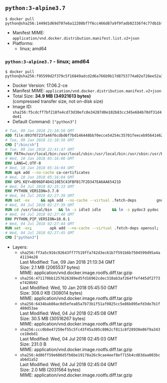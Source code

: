 ## `python:3-alpine3.7`

```console
$ docker pull python@sha256:1449d1d69d707e6a12208bf7f6cc466d87a9f9fadb02336f4c77db1bfaa1565e
```

-	Manifest MIME: `application/vnd.docker.distribution.manifest.list.v2+json`
-	Platforms:
	-	linux; amd64

### `python:3-alpine3.7` - linux; amd64

```console
$ docker pull python@sha256:f95599d2f379c5f16849adcd2d6a766b9b17d8753774a02e728ee52a3ef21c93
```

-	Docker Version: 17.06.2-ce
-	Manifest MIME: `application/vnd.docker.distribution.manifest.v2+json`
-	Total Size: **34.9 MB (34921613 bytes)**  
	(compressed transfer size, not on-disk size)
-	Image ID: `sha256:f5cdcff7bf218fe4cd73d30efc8e34287d0e102b83cc345e684b70df31d4de41`
-	Default Command: `["python3"]`

```dockerfile
# Tue, 09 Jan 2018 21:10:58 GMT
ADD file:093f0723fa46f6cdbd6f7bd146448bb70ecce54254c35701feeceb956414622f in / 
# Tue, 09 Jan 2018 21:10:58 GMT
CMD ["/bin/sh"]
# Tue, 09 Jan 2018 22:41:47 GMT
ENV PATH=/usr/local/bin:/usr/local/sbin:/usr/local/bin:/usr/sbin:/usr/bin:/sbin:/bin
# Wed, 10 Jan 2018 05:16:00 GMT
ENV LANG=C.UTF-8
# Wed, 10 Jan 2018 05:16:04 GMT
RUN apk add --no-cache ca-certificates
# Wed, 10 Jan 2018 05:16:04 GMT
ENV GPG_KEY=0D96DF4D4110E5C43FBFB17F2D347EA6AA65421D
# Wed, 04 Jul 2018 02:25:33 GMT
ENV PYTHON_VERSION=3.7.0
# Wed, 04 Jul 2018 02:27:39 GMT
RUN set -ex 	&& apk add --no-cache --virtual .fetch-deps 		gnupg 		openssl 		tar 		xz 		&& wget -O python.tar.xz "https://www.python.org/ftp/python/${PYTHON_VERSION%%[a-z]*}/Python-$PYTHON_VERSION.tar.xz" 	&& wget -O python.tar.xz.asc "https://www.python.org/ftp/python/${PYTHON_VERSION%%[a-z]*}/Python-$PYTHON_VERSION.tar.xz.asc" 	&& export GNUPGHOME="$(mktemp -d)" 	&& gpg --keyserver ha.pool.sks-keyservers.net --recv-keys "$GPG_KEY" 	&& gpg --batch --verify python.tar.xz.asc python.tar.xz 	&& rm -rf "$GNUPGHOME" python.tar.xz.asc 	&& mkdir -p /usr/src/python 	&& tar -xJC /usr/src/python --strip-components=1 -f python.tar.xz 	&& rm python.tar.xz 		&& apk add --no-cache --virtual .build-deps  		bzip2-dev 		coreutils 		dpkg-dev dpkg 		expat-dev 		gcc 		gdbm-dev 		libc-dev 		libffi-dev 		libnsl-dev 		openssl 		openssl-dev 		libtirpc-dev 		linux-headers 		make 		ncurses-dev 		pax-utils 		readline-dev 		sqlite-dev 		tcl-dev 		tk 		tk-dev 		xz-dev 		zlib-dev 	&& apk del .fetch-deps 		&& cd /usr/src/python 	&& gnuArch="$(dpkg-architecture --query DEB_BUILD_GNU_TYPE)" 	&& ./configure 		--build="$gnuArch" 		--enable-loadable-sqlite-extensions 		--enable-shared 		--with-system-expat 		--with-system-ffi 		--without-ensurepip 	&& make -j "$(nproc)" 		EXTRA_CFLAGS="-DTHREAD_STACK_SIZE=0x100000" 	&& make install 		&& runDeps="$( 		scanelf --needed --nobanner --format '%n#p' --recursive /usr/local 			| tr ',' '\n' 			| sort -u 			| awk 'system("[ -e /usr/local/lib/" $1 " ]") == 0 { next } { print "so:" $1 }' 	)" 	&& apk add --virtual .python-rundeps $runDeps 	&& apk del .build-deps 		&& find /usr/local -depth 		\( 			\( -type d -a \( -name test -o -name tests \) \) 			-o 			\( -type f -a \( -name '*.pyc' -o -name '*.pyo' \) \) 		\) -exec rm -rf '{}' + 	&& rm -rf /usr/src/python
# Wed, 04 Jul 2018 02:27:39 GMT
RUN cd /usr/local/bin 	&& ln -s idle3 idle 	&& ln -s pydoc3 pydoc 	&& ln -s python3 python 	&& ln -s python3-config python-config
# Wed, 04 Jul 2018 02:27:40 GMT
ENV PYTHON_PIP_VERSION=10.0.1
# Wed, 04 Jul 2018 02:27:44 GMT
RUN set -ex; 		apk add --no-cache --virtual .fetch-deps openssl; 		wget -O get-pip.py 'https://bootstrap.pypa.io/get-pip.py'; 		apk del .fetch-deps; 		python get-pip.py 		--disable-pip-version-check 		--no-cache-dir 		"pip==$PYTHON_PIP_VERSION" 	; 	pip --version; 		find /usr/local -depth 		\( 			\( -type d -a \( -name test -o -name tests \) \) 			-o 			\( -type f -a \( -name '*.pyc' -o -name '*.pyo' \) \) 		\) -exec rm -rf '{}' +; 	rm -f get-pip.py
# Wed, 04 Jul 2018 02:27:45 GMT
CMD ["python3"]
```

-	Layers:
	-	`sha256:ff3a5c916c92643ff77519ffa742d3ec61b7f591b6b7504599d95a4a41134e28`  
		Last Modified: Tue, 09 Jan 2018 21:13:34 GMT  
		Size: 2.1 MB (2065537 bytes)  
		MIME: application/vnd.docker.image.rootfs.diff.tar.gzip
	-	`sha256:471170bb1257626389ed5fd16962cdec310ab3af264ffef445df2773e7420b92`  
		Last Modified: Wed, 10 Jan 2018 05:45:50 GMT  
		Size: 308.0 KB (308014 bytes)  
		MIME: application/vnd.docker.image.rootfs.diff.tar.gzip
	-	`sha256:6434bab86ac0d5efea85a7b73b1f51af0825cc5e86b895efd3de7b1f480d53ae`  
		Last Modified: Wed, 04 Jul 2018 02:45:08 GMT  
		Size: 30.5 MB (30516267 bytes)  
		MIME: application/vnd.docker.image.rootfs.diff.tar.gzip
	-	`sha256:ccc0b8e47250ef55c5fc43f45a305c8062cf811c8f28930e06f9a343ce10ebd1`  
		Last Modified: Wed, 04 Jul 2018 02:45:03 GMT  
		Size: 231.0 B  
		MIME: application/vnd.docker.image.rootfs.diff.tar.gzip
	-	`sha256:4d86ff59e606d5fb6be19170a26c9cae4eef8ef715b4cd83daa003bcab6d1a52`  
		Last Modified: Wed, 04 Jul 2018 02:45:04 GMT  
		Size: 2.0 MB (2031564 bytes)  
		MIME: application/vnd.docker.image.rootfs.diff.tar.gzip
